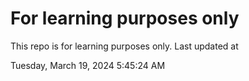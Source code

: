 # For learning purposes only
This repo is for learning purposes only.
Last updated at

Tuesday, March 19, 2024 5:45:24 AM

